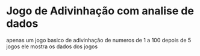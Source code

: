 # Jogo de Adivinhação com analise de dados

apenas um jogo basico de adivinhação de numeros de 1 a 100
depois de 5 jogos ele mostra os dados dos jogos
